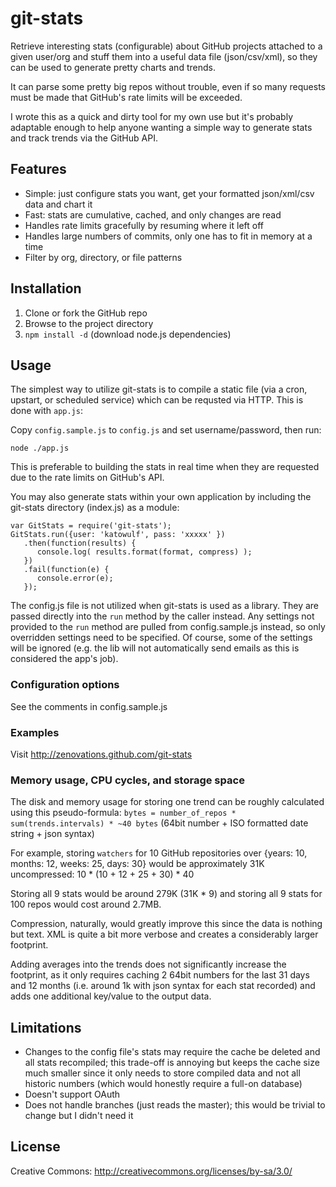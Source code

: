 
# git-stats

Retrieve interesting stats (configurable) about GitHub projects attached to a given user/org and stuff them into a useful
data file (json/csv/xml), so they can be used to generate pretty charts and trends.

It can parse some pretty big repos without trouble, even if so many requests must be made that GitHub's rate limits
will be exceeded.

I wrote this as a quick and dirty tool for my own use but it's probably adaptable enough to help anyone wanting a
simple way to generate stats and track trends via the GitHub API.

## Features

 * Simple: just configure stats you want, get your formatted json/xml/csv data and chart it
 * Fast: stats are cumulative, cached, and only changes are read
 * Handles rate limits gracefully by resuming where it left off
 * Handles large numbers of commits, only one has to fit in memory at a time
 * Filter by org, directory, or file patterns

## Installation

1. Clone or fork the GitHub repo
2. Browse to the project directory
3. `npm install -d` (download node.js dependencies)

## Usage

The simplest way to utilize git-stats is to compile a static file (via a cron, upstart, or scheduled service)
which can be requsted via HTTP. This is done with `app.js`:

Copy `config.sample.js` to `config.js` and set username/password, then run:

    node ./app.js

This is preferable to building the stats in real time when they are requested due to the rate limits on GitHub's API.

You may also generate stats within your own application by including the git-stats directory (index.js) as a module:

    var GitStats = require('git-stats');
    GitStats.run({user: 'katowulf', pass: 'xxxxx' })
       .then(function(results) {
          console.log( results.format(format, compress) );
       })
       .fail(function(e) {
          console.error(e);
       });

The config.js file is not utilized when git-stats is used as a library. They are passed directly into the `run`
method by the caller instead. Any settings not provided to the `run` method are pulled from config.sample.js instead,
so only overridden settings need to be specified. Of course, some of the settings will be ignored (e.g. the lib will
not automatically send emails as this is considered the app's job).

### Configuration options

See the comments in config.sample.js

### Examples

Visit http://zenovations.github.com/git-stats

### Memory usage, CPU cycles, and storage space

The disk and memory usage for storing one trend can be roughly calculated using this pseudo-formula:
`bytes = number_of_repos * sum(trends.intervals) * ~40 bytes` (64bit number + ISO formatted date string + json syntax)

For example, storing `watchers` for 10 GitHub repositories over {years: 10, months: 12, weeks: 25, days: 30}
would be approximately 31K uncompressed: 10 * (10 + 12 + 25 + 30) * 40

Storing all 9 stats would be around 279K (31K * 9) and storing all 9 stats for 100 repos would cost around 2.7MB.

Compression, naturally, would greatly improve this since the data is nothing but text. XML is quite a bit more
verbose and creates a considerably larger footprint.

Adding averages into the trends does not significantly increase the footprint, as it only requires caching 2 64bit
numbers for the last 31 days and 12 months (i.e. around 1k with json syntax for each stat recorded) and adds one
additional key/value to the output data.

## Limitations

* Changes to the config file's stats may require the cache be deleted and all stats recompiled; this trade-off
  is annoying but keeps the cache size much smaller since it only needs to store compiled data and not all
  historic numbers (which would honestly require a full-on database)
* Doesn't support OAuth
* Does not handle branches (just reads the master); this would be trivial to change but I didn't need it

## License

Creative Commons: http://creativecommons.org/licenses/by-sa/3.0/

